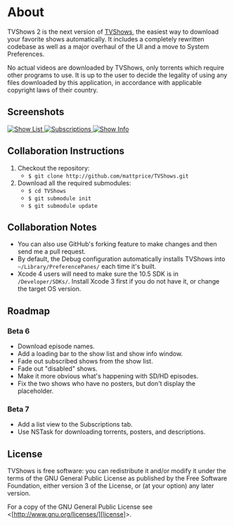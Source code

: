 # About
TVShows 2 is the next version of [TVShows][tvshows], the easiest way to download your favorite shows automatically. It includes a completely rewritten codebase as well as a major overhaul of the UI and a move to System Preferences.

No actual videos are downloaded by TVShows, only torrents which require other programs to use. It is up to the user to decide the legality of using any files downloaded by this application, in accordance with applicable copyright laws of their country.

## Screenshots
<a href="http://embercode.com/blog/category/tvshows-news/" title="TVShows News">![Show List][preview-1] ![Subscriptions][preview-2] ![Show Info][preview-3]</a>

<!-- ## Translations
* Help localize TVShows 2 into your native language! [Click here][translate] ([more info][translate-info]) to be added to the translation team. -->

## Collaboration Instructions
1. Checkout the repository:
    * `$ git clone http://github.com/mattprice/TVShows.git`
1. Download all the required submodules:
    * `$ cd TVShows`
    * `$ git submodule init`
    * `$ git submodule update`

## Collaboration Notes
* You can also use GitHub's forking feature to make changes and then send me a pull request.
* By default, the Debug configuration automatically installs TVShows into `~/Library/PreferencePanes/` each time it's built.
* Xcode 4 users will need to make sure the 10.5 SDK is in `/Developer/SDKs/`. Install Xcode 3 first if you do not have it, or change the target OS version.

## Roadmap
### Beta 6
* Download episode names.
* Add a loading bar to the show list and show info window.
* Fade out subscribed shows from the show list.
* Fade out "disabled" shows.
* Make it more obvious what's happening with SD/HD episodes.
* Fix the two shows who have no posters, but don't display the placeholder.

### Beta 7
* Add a list view to the Subscriptions tab.
* Use NSTask for downloading torrents, posters, and descriptions.

## License
TVShows is free software: you can redistribute it and/or modify it under the terms of the GNU General Public License as published by the Free Software Foundation, either version 3 of the License, or (at your option) any later version.

For a copy of the GNU General Public License see &lt;[http://www.gnu.org/licenses/][license]&gt;.

[tvshows]:http://embercode.com/tvshows/ "TVShows Website"
[translate]:https://webtranslateit.com/en/projects/874-TVShows-2/invitation_request "Help Translate TVShows 2"
[translate-info]:http://embercode.com/blog/2010/help-translate-tvshows-2/ "Help Translate TVShows 2"

[preview-1]:http://embercode.com/_tvshows/screenshots/show-list_small.png "TVShows 2: Show List"
[preview-2]:http://embercode.com/_tvshows/screenshots/subscriptions_small.png "TVShows 2: Subscriptions"
[preview-3]:http://embercode.com/_tvshows/screenshots/show-info_small.png "TVShows 2: Show Info Window"

[license]:http://www.gnu.org/licenses/ "GNU General Public License"